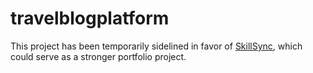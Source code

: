 # travelblogplatform

This project has been temporarily sidelined in favor of [SkillSync](https://github.com/avinashee0012/skillsync), which could serve as a stronger portfolio project.
